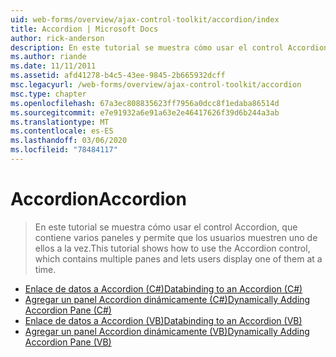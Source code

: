 ```yaml
---
uid: web-forms/overview/ajax-control-toolkit/accordion/index
title: Accordion | Microsoft Docs
author: rick-anderson
description: En este tutorial se muestra cómo usar el control Accordion, que contiene varios paneles y permite que los usuarios muestren uno de ellos a la vez.
ms.author: riande
ms.date: 11/11/2011
ms.assetid: afd41278-b4c5-43ee-9845-2b665932dcff
msc.legacyurl: /web-forms/overview/ajax-control-toolkit/accordion
msc.type: chapter
ms.openlocfilehash: 67a3ec808835623ff7956a0dcc8f1edaba86514d
ms.sourcegitcommit: e7e91932a6e91a63e2e46417626f39d6b244a3ab
ms.translationtype: MT
ms.contentlocale: es-ES
ms.lasthandoff: 03/06/2020
ms.locfileid: "78484117"
---
```

# <a name="accordion"></a><span data-ttu-id="0913d-103">Accordion</span><span class="sxs-lookup"><span data-stu-id="0913d-103">Accordion</span></span>

> <span data-ttu-id="0913d-104">En este tutorial se muestra cómo usar el control Accordion, que contiene varios paneles y permite que los usuarios muestren uno de ellos a la vez.</span><span class="sxs-lookup"><span data-stu-id="0913d-104">This tutorial shows how to use the Accordion control, which contains multiple panes and lets users display one of them at a time.</span></span>

- [<span data-ttu-id="0913d-105">Enlace de datos a Accordion (C#)</span><span class="sxs-lookup"><span data-stu-id="0913d-105">Databinding to an Accordion (C#)</span></span>](databinding-to-an-accordion-cs.md)
- [<span data-ttu-id="0913d-106">Agregar un panel Accordion dinámicamente (C#)</span><span class="sxs-lookup"><span data-stu-id="0913d-106">Dynamically Adding Accordion Pane (C#)</span></span>](dynamically-adding-an-accordion-pane-cs.md)
- [<span data-ttu-id="0913d-107">Enlace de datos a Accordion (VB)</span><span class="sxs-lookup"><span data-stu-id="0913d-107">Databinding to an Accordion (VB)</span></span>](databinding-to-an-accordion-vb.md)
- [<span data-ttu-id="0913d-108">Agregar un panel Accordion dinámicamente (VB)</span><span class="sxs-lookup"><span data-stu-id="0913d-108">Dynamically Adding Accordion Pane (VB)</span></span>](dynamically-adding-an-accordion-pane-vb.md)
